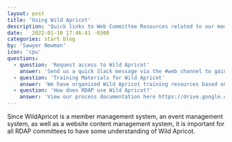 ```yaml
---
layout: post
title: 'Using Wild Apricot'
description: 'Quick links to Web Committee Resources related to our member, event and web management system.'
date:   2022-01-10 17:46:41 -0300
categories: start blog
by: 'Sawyer Newman'
icon: 'cpu'
questions:
  - question: 'Request access to Wild Apricot'
    answer: 'Send us a quick Slack message via the #web channel to gain access to admin features of Wild Apricot. We keep track of this information here in our Account Administrators Log https://docs.google.com/spreadsheets/d/1zQPdIvzS0bpjwFqOVqK3iZvOloTgBmiNqp44jabQeZA/edit#gid=1964252920.'
  - question: 'Training Materials for Wild Apricot'
    answer: 'We have organized Wild Apricot training resources based on which committee you are on. This document lives here https://docs.google.com/document/d/1g098aGofYvz4IrnJDZZNJRfxM8OWAprfGj741J8vOcQ/edit.'
  - question: 'How does RDAP use Wild Apricot?'
    answer: 'View our process documentation here https://drive.google.com/drive/u/2/folders/1eTxf0FysA6W66s7YfHAN89SWfoFXHv4e. If there is an additional process you would like added to our documentation, send the chairs an email.'
---
```



Since WildApricot is a member management system, an event management system,
as well as a website content management system, it is important for all RDAP committees to have some understanding of Wild Apricot.
